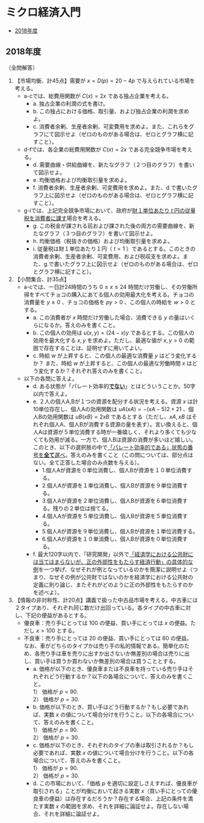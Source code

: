 # ミクロ経済入門

- [2018年度](#2018年度)


## 2018年度

〔全問解答〕

1. 【市場均衡、計45点】需要が $x=D(p)=20−4p$ で与えられている市場を考える。  
   - a-cでは、総費用関数が $C(x)=2x$ である独占企業を考える。  
     - a. 独占企業の利潤の式を書け。  
     - b. この独占における価格、取引量、および独占企業の利潤を求めよ。  
     - c. 消費者余剰、生産者余剰、可変費用を求めよ。また、これらをグラフにて図示せよ（ゼロのものがある場合は、ゼロとグラフ横に記すこと）。  
   - d-fでは、各企業の総費用関数が $C(x)=2x$ である完全競争市場を考える。
     - d. 需要曲線・供給曲線を、新たなグラフ（２つ目のグラフ）を書いて図示せよ。
     - e. 均衡価格および均衡取引量を求めよ。
     - f. 消費者余剰、生産者余剰、可変費用を求めよ。また、d.で書いたグラフ上に図示せよ（ゼロのものがある場合は、ゼロとグラフ横に記すこと）。
   - g-iでは、上記完全競争市場において、政府が<u>財１単位あたり $t$ 円の従量税を消費者に課す</u>場合を考える。  
     - g. この税金が課される前および課された後の両方の需要曲線を、新たなグラフ（３つ目のグラフ）を書いて図示せよ。
     - h. 均衡価格（税抜きの価格）および均衡取引量を求めよ。
     - i. 従量税は財１単位あたり１円（ $t=1$ ）であるとする。このときの消費者余剰、生産者余剰、可変費用、および税収支を求めよ。また、g.で書いたグラフ上に図示せよ（ゼロのものがある場合は、ゼロとグラフ横に記すこと）。
2. 【小問集合、計35点】
   - a-cでは、一日計24時間のうち $0\leq x\leq 24$ 時間だけ労働し、その労働所得をすべてチョコの購入にあてる個人の効用最大化を考える。チョコの消費量を $y\geq 0$ 、チョコの価格を $py>0$ 、この個人の時給を $w>0$ とする。
     - a. この消費者が $x$ 時間だけ労働した場合、消費できる $y$ の量はいくらになるか。答えのみを書くこと。
     - b. この個人の効用は $u(x,y)=(24−x)y$ であるとする。この個人の効用を最大化する $x,y$ を求めよ。ただし、最適な値が $x,y>0$ の範囲で存在することは、証明せずに用いてよい。
     - c. 時給 $w$ が上昇すると、この個人の最適な消費量 $y$ はどう変化するか？ また、時給 $w$ が上昇すると、この個人の最適な労働時間 $x$ はどう変化するか？それぞれ答えのみを書くこと。
   - 以下の各問に答えよ。
     - d. ある状態が「パレート効率的<u>**でない**</u>」とはどういうことか。50字以内で答えよ。
     - e. ２人の個人A,Bが１つの資源を配分する状況を考える。資源 $x$ は計10単位存在し、個人Aの効用関数は $uA(xA)=−(xA−5)2+21$ 、個人Bの効用関数は $uB(xB)=2 xB$ であるとする（ただし、$xA,xB$ はそれぞれ個人A、個人Bが消費する資源の量を表す）。言い換えると、個人Aは資源が５単位消費する時が一番嬉しく、それより多くても少なくても効用が減る。一方で、個人Bは資源の消費が多いほど嬉しい。  
        このとき、以下の選択肢の中で<u>「パレート効率的である」状態の番号を**全て**選べ</u>。答えのみを書くこと（この問については、部分点はない。全て正答した場合のみ点数を与える）。
       - 1.個人Aが資源を０単位消費し、個人Bが資源を１０単位消費する。
       - 2.個人Aが資源を１単位消費し、個人Bが資源を９単位消費する。
       - 3.個人Aが資源を２単位消費し、個人Bが資源を６単位消費する。残りの２単位は捨てる。
       - 4.個人Aが資源を５単位消費し、個人Bが資源を５単位消費する。
       - 5.個人Aが資源を９単位消費し、個人Bが資源を１単位消費する。
       - 6.個人Aが資源を１０単消費し、個人Bが資源を０単位消費する。
     - f. 最大120字以内で、「研究開発」以外で<u>「経済学における公共財には当てはまらないが、正の外部性をもたらす経済行動」の具体的な例</u>を一つ挙げ、なぜそれが例となっているのかを簡潔に説明せよ（つまり、なぜその例が公共財ではないのかを経済学における公共財の定義に則り論じ、またそれがどのように正の外部性をもたらすのかを述べよ）。
3. 【情報の非対称性、計20点】講義で扱った中古品市場を考える。中古車には２タイプあり、それぞれ同じ数だけ出回っている。各タイプの中古車に対し、下記の便益があるとする。
   - 優良車：売り手にとっては $100$ の便益、買い手にとっては $x$ の便益。ただし $x>100$ とする。
   - 不良車：売り手にとっては $20$ の便益、買い手にとっては $60$ の便益。  
    なお、車がどちらのタイプかは売り手の私的情報である。簡単化のため、各売り手は車を売りに出すか出さないか無差別の場合は売りに出し、買い手は買うか買わないか無差別の場合は買うこととする。
     - a. 価格が以下のとき、優良車または不良車を持っている売り手はそれぞれどう行動するか？以下の各場合について、答えのみを書くこと。  
       1） 価格が $p=90$.  
       2） 価格が $p=30$.  
     - b. 価格が以下のとき、買い手はどう行動するか？もし必要であれば、実数 $x$ の値について場合分けを行うこと。以下の各場合について、答えのみを書くこと。  
       1） 価格が $p=90$.  
       2） 価格が $p=30$.  
     - c. 価格が以下のとき、それぞれのタイプの車は取引されるか？もし必要であれば、実数 $x$ の値について場合分けを行うこと。以下の各場合について、答えのみを書くこと。  
       1） 価格が $p=90$.  
       2） 価格が $p=30$.  
     - d. この市場において、「価格 $p$ を適切に設定しさえすれば、優良車が取引される」ことが均衡において起きる実数 $x$（買い手にとっての優良車の便益）は存在するだろうか？存在する場合、上記の条件を満たす実数 $x$ の範囲を求め、それを詳細に論証せよ。存在しない場合、それを詳細に論証せよ。
